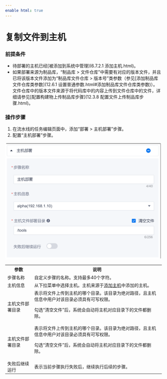 ```yaml
---
enable html: true
---
```

# 复制文件到主机

### 前提条件      
* 待部署的主机已经[被添加到系统中管理](6.7.2.1 添加主机.html)。
* 如果部署来源为制品库，“制品库 > 文件仓库”中需要有对应的版本文件，并且已将该版本文件添加为“制品库文件仓库 > 版本号”类参数（参见[添加制品库文件仓库类参数](12.6.1 设置普通参数.html#添加制品库文件仓库类参数)）。        
  文件仓库中的版本文件来源于将代码库中的内容上传到文件仓库中的文件，详细请参见[配置构建物上传制品库步骤](12.3.8 配置文件上传制品库步骤.html)。

### 操作步骤
1. 在流水线的任务编辑页面中，添加“部署 > 主机部署”步骤。
2. 配置“主机部署”步骤。          
  <img src="fig/流水线-复制文件到主机.png" style="zoom:50%">            
    <table>
<tr>
    <th>参数</th>
    <th>说明</th>
</tr>
<tr>
    <td>步骤名称 </td>
    <td>自定义步骤的名称。支持最多40个字符。</td>
</tr>
<tr>
    <td>主机信息 </td>
    <td>从下拉菜单中选择主机。主机来源于<a href="6.7.2.1 添加主机.html">添加主机</a>中添加的主机。</td>
</tr>
<tr>
    <td>主机文件部署目录</td>
    <td>表示将文件上传到主机的哪个目录。该目录为绝对路径，且主机信息中用户对该目录必须具有可写权限。<p>勾选“清空文件”后，系统会自动将主机对应目录下的文件都删除。</p></td>
</tr>
<tr>
    <td>主机文件部署目录</td>
    <td>表示将文件上传到主机的哪个目录。该目录为绝对路径，且主机信息中用户对该目录必须具有可写权限。<p>勾选“清空文件”后，系统会自动将主机对应目录下的文件都删除。</p></td>
</tr>
<tr>
    <td>失败后继续运行</td>
    <td>表示当前步骤执行失败后，继续执行后续的步骤。</td>
</tr>
</table>
